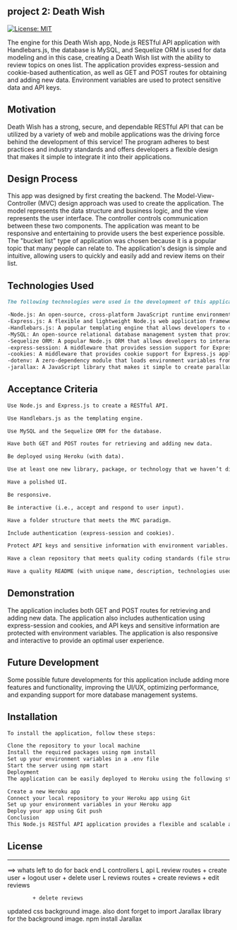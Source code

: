 
## project 2: Death Wish


[![License: MIT](https://img.shields.io/badge/License-MIT-yellow.svg)](LICENSE)

The engine for this Death Wish app, Node.js RESTful API application with Handlebars.js, the database is MySQL, and Sequelize ORM is used for data modeling and in this case, creating a Death Wish list with the ability to review topics on ones list. The application provides express-session and cookie-based authentication, as well as GET and POST routes for obtaining and adding new data. Environment variables are used to protect sensitive data and API keys.

## Motivation
Death Wish has a strong, secure, and dependable RESTful API that can be utilized by a variety of web and mobile applications was the driving force behind the development of this service! The program adheres to best practices and industry standards and offers developers a flexible design that makes it simple to integrate it into their applications.

## Design Process

This app was designed by first creating the backend. The Model-View-Controller (MVC) design approach was used to create the application. The model represents the data structure and business logic, and the view represents the user interface. The controller controls communication between these two components. The application was meant to be responsive and entertaining to provide users the best experience possible. The "bucket list" type of application was chosen because it is a popular topic that many people can relate to. The application's design is simple and intuitive, allowing users to quickly and easily add and review items on their list.

## Technologies Used

```md
The following technologies were used in the development of this application:

-Node.js: An open-source, cross-platform JavaScript runtime environment that allows developers to build scalable and high-performance applications.
-Express.js: A flexible and lightweight Node.js web application framework that provides a robust set of features for web and mobile applications.
-Handlebars.js: A popular templating engine that allows developers to create dynamic HTML templates easily.
-MySQL: An open-source relational database management system that provides a scalable and reliable way to store and retrieve data.
-Sequelize ORM: A popular Node.js ORM that allows developers to interact with relational databases using JavaScript.
-express-session: A middleware that provides session support for Express.js applications.
-cookies: A middleware that provides cookie support for Express.js applications.
-dotenv: A zero-dependency module that loads environment variables from a .env file into process.env.
-jarallax: A JavaScript library that makes it simple to create parallax scrolling effects.
```

## Acceptance Criteria
```md
Use Node.js and Express.js to create a RESTful API.

Use Handlebars.js as the templating engine.

Use MySQL and the Sequelize ORM for the database.

Have both GET and POST routes for retrieving and adding new data.

Be deployed using Heroku (with data).

Use at least one new library, package, or technology that we haven’t discussed.

Have a polished UI.

Be responsive.

Be interactive (i.e., accept and respond to user input).

Have a folder structure that meets the MVC paradigm.

Include authentication (express-session and cookies).

Protect API keys and sensitive information with environment variables.

Have a clean repository that meets quality coding standards (file structure, naming conventions, follows best practices for class/id naming conventions, indentation, quality comments, etc.).

Have a quality README (with unique name, description, technologies used, screenshot, and link to deployed application).
```
## Demonstration
The application includes both GET and POST routes for retrieving and adding new data. The application also includes authentication using express-session and cookies, and API keys and sensitive information are protected with environment variables. The application is also responsive and interactive to provide an optimal user experience.

## Future Development
Some possible future developments for this application include adding more features and functionality, improving the UI/UX, optimizing performance, and expanding support for more database management systems.

## Installation
```md
To install the application, follow these steps:

Clone the repository to your local machine
Install the required packages using npm install
Set up your environment variables in a .env file
Start the server using npm start
Deployment
The application can be easily deployed to Heroku using the following steps:

Create a new Heroku app
Connect your local repository to your Heroku app using Git
Set up your environment variables in your Heroku app
Deploy your app using Git push
Conclusion
This Node.js RESTful API application provides a flexible and scalable architecture that can be used for various web and mobile applications. The application adheres to best practices and industry standards, providing developers with a reliable and secure way to store and retrieve data.
```
## License

----------------------------------------------------------------------------------------------------------------
==> whats left to do for back end
L controllers
    L api
        L review routes
            + create user
            + logout user
            + delete user
        L reviews routes
            + create reviews
            + edit reviews

            + delete reviews

updated css background image. 
also dont forget to import Jarallax library for the background image.
npm install Jarallax